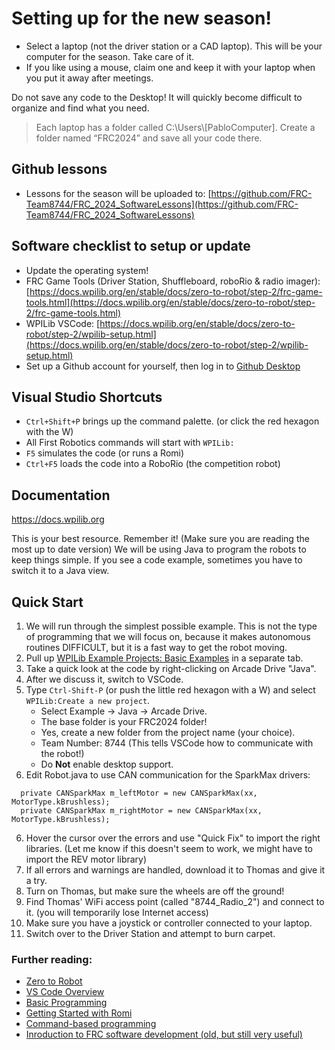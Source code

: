 # Setting up for the new season!
* Select a laptop (not the driver station or a CAD laptop).  This will be your computer for the season.  Take care of it.
* If you like using a mouse, claim one and keep it with your laptop when you put it away after meetings.

Do not save any code to the Desktop!  It will quickly become difficult to organize and find what you need.

> Each laptop has a folder called C:\Users\\[PabloComputer].
> Create a folder named “FRC2024” and save all your code there.

## Github lessons
* Lessons for the season will be uploaded to: [https://github.com/FRC-Team8744/FRC_2024_SoftwareLessons](https://github.com/FRC-Team8744/FRC_2024_SoftwareLessons)

## Software checklist to setup or update
* Update the operating system!
* FRC Game Tools (Driver Station, Shuffleboard, roboRio & radio imager): [https://docs.wpilib.org/en/stable/docs/zero-to-robot/step-2/frc-game-tools.html](https://docs.wpilib.org/en/stable/docs/zero-to-robot/step-2/frc-game-tools.html)
* WPILib VSCode: [https://docs.wpilib.org/en/stable/docs/zero-to-robot/step-2/wpilib-setup.html](https://docs.wpilib.org/en/stable/docs/zero-to-robot/step-2/wpilib-setup.html)
* Set up a Github account for yourself, then log in to [Github Desktop](https://desktop.github.com/)

## Visual Studio Shortcuts
* `Ctrl+Shift+P` brings up the command palette. (or click the red hexagon with the W)
* All First Robotics commands will start with `WPILib:`
* `F5` simulates the code (or runs a Romi)
* `Ctrl+F5` loads the code into a RoboRio (the competition robot)

## Documentation
https://docs.wpilib.org

This is your best resource.  Remember it!
(Make sure you are reading the most up to date version)
We will be using Java to program the robots to keep things simple.  If you see a code example, sometimes you have to switch it to a Java view.

## Quick Start
1. We will run through the simplest possible example.  This is not the type of programming that we will focus on, because it makes autonomous routines DIFFICULT, but it is a fast way to get the robot moving.
2. Pull up [WPILib Example Projects: Basic Examples](https://docs.wpilib.org/en/stable/docs/software/examples-tutorials/wpilib-examples.html#basic-examples) in a separate tab.
3. Take a quick look at the code by right-clicking on Arcade Drive "Java".
4. After we discuss it, switch to VSCode.
5. Type `Ctrl-Shift-P` (or push the little red hexagon with a W) and select `WPILib:Create a new project`.
    * Select Example -> Java -> Arcade Drive.
    * The base folder is your FRC2024 folder!
    * Yes, create a new folder from the project name (your choice).
    * Team Number: 8744 (This tells VSCode how to communicate with the robot!)
    * Do **Not** enable desktop support.
6. Edit Robot.java to use CAN communication for the SparkMax drivers:
```
  private CANSparkMax m_leftMotor = new CANSparkMax(xx, MotorType.kBrushless);
  private CANSparkMax m_rightMotor = new CANSparkMax(xx, MotorType.kBrushless);
```
6. Hover the cursor over the errors and use "Quick Fix" to import the right libraries. (Let me know if this doesn't seem to work, we might have to import the REV motor library)
7. If all errors and warnings are handled, download it to Thomas and give it a try.
8. Turn on Thomas, but make sure the wheels are off the ground!
9. Find Thomas' WiFi access point (called "8744_Radio_2") and connect to it. (you will temporarily lose Internet access)
10. Make sure you have a joystick or controller connected to your laptop.
11. Switch over to the Driver Station and attempt to burn carpet.

### Further reading:
* [Zero to Robot](https://docs.wpilib.org/en/stable/docs/zero-to-robot/introduction.html)
* [VS Code Overview](https://docs.wpilib.org/en/stable/docs/software/vscode-overview/index.html)
* [Basic Programming](https://docs.wpilib.org/en/stable/docs/software/basic-programming/index.html)
* [Getting Started with Romi](https://docs.wpilib.org/en/stable/docs/romi-robot/index.html)
* [Command-based programming](https://docs.wpilib.org/en/stable/docs/software/commandbased/index.html)
* [Inroduction to FRC software development (old, but still very useful)](https://youtu.be/64hPDvphcfA)
